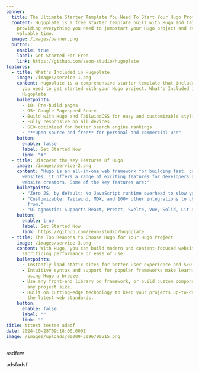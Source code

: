 ```yaml
---
banner:
  title: The Ultimate Starter Template You Need To Start Your Hugo Project
  content: Hugoplate is a free starter template built with Hugo and TailwindCSS,
    providing everything you need to jumpstart your Hugo project and save
    valuable time.
  image: /images/banner.png
  button:
    enable: true
    label: Get Started For Free
    link: https://github.com/zeon-studio/hugoplate
features:
  - title: What's Included in Hugoplate
    image: /images/service-1.png
    content: Hugoplate is a comprehensive starter template that includes everything
      you need to get started with your Hugo project. What's Included in
      Hugoplate
    bulletpoints:
      - 10+ Pre-build pages
      - 95+ Google Pagespeed Score
      - Build with Hugo and TailwindCSS for easy and customizable styling
      - Fully responsive on all devices
      - SEO-optimized for better search engine rankings
      - "**Open-source and free** for personal and commercial use"
    button:
      enable: false
      label: Get Started Now
      link: "#"
  - title: Discover the Key Features Of Hugo
    image: /images/service-2.png
    content: "Hugo is an all-in-one web framework for building fast, content-focused
      websites. It offers a range of exciting features for developers and
      website creators. Some of the key features are:"
    bulletpoints:
      - "Zero JS, by default: No JavaScript runtime overhead to slow you down."
      - "Customizable: Tailwind, MDX, and 100+ other integrations to choose
        from."
      - "UI-agnostic: Supports React, Preact, Svelte, Vue, Solid, Lit and more."
    button:
      enable: true
      label: Get Started Now
      link: https://github.com/zeon-studio/hugoplate
  - title: The Top Reasons to Choose Hugo for Your Hugo Project
    image: /images/service-3.png
    content: With Hugo, you can build modern and content-focused websites without
      sacrificing performance or ease of use.
    bulletpoints:
      - Instantly load static sites for better user experience and SEO.
      - Intuitive syntax and support for popular frameworks make learning and
        using Hugo a breeze.
      - Use any front-end library or framework, or build custom components, for
        any project size.
      - Built on cutting-edge technology to keep your projects up-to-date with
        the latest web standards.
    button:
      enable: false
      label: ""
      link: ""
title: tttest testee adadf
date: 2024-10-28T09:18:00.000Z
image: /images/uploads/00009-3096790515.png
---
```

asdfew

adsfadsf

